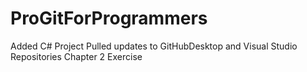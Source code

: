 # ProGitForProgrammers

Added C# Project
Pulled updates to GitHubDesktop and Visual Studio Repositories Chapter 2 Exercise
